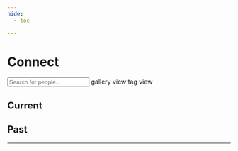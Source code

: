 ```yaml
---
hide:
  - toc

---
```


<h1 id="title">Connect</h1>

<!-- add a search box -->
<input type="text" id="search" class="search" onkeyup="search()" placeholder="Search for people..">

<!-- two buttons to toggle between gallery view and tag view -->
<span class="btn btn-on" tabindex="0" alt="gallery view" title="gallery view">
	gallery view
</span>
<span class="btn btn-off" tabindex="0" alt="tab view" title="tab view" onclick="window.location.href = 'tags'" onkeydown="if(event.keyCode === 13) { window.location.href = 'tags' }">
	tag view
</span>

<h2>Current</h2>
<div class="gallery-current"></div>

<h2>Past</h2>
<div class="gallery-past"></div><hr>
<!-- <div class="gallery"></div>  -->

<script>

// --------------------------------	//
//                            		//
//	  Initialize			    	//
//                            		//
// -------------------------------- //

let section = 'connect'

function init(){

	// --------------------------------	//
	// Loop through project data		//
	// -------------------------------- //
	counter = 0;
	
	// divide the gallery into two sections: Current and Past
	// gallery will be determined by the value in row[2]
	// if the value is 'staff', the gallery item will be added to the current section
	// else, it will be added to the past section
	// document.querySelector('.gallery').innerHTML = '';
	// add current as a title to .gallery






	// document.querySelector('.gallery').insertAdjacentHTML('beforeend',`<h2>Current</h2>`);
	// document.querySelector('.gallery').insertAdjacentHTML('beforeend',`<div class="gallery-current" style='border:1px solid red;'>current here</div><hr>`);
	// document.querySelector('.gallery').insertAdjacentHTML('beforeend',`<h2>Past</h2>`);
	// document.querySelector('.gallery').insertAdjacentHTML('beforeend',`<div class="gallery-past" style='border:1px solid blue;'>past here</div>`);
	
	
	
	// filter data by tag, default is all
	let tag = urlParams.get('tag');
	if (tag) {
		console.log('tag found');
		data[section].values.forEach(function(row) {
			let status = row[2];
			let tags = row[6].split(',');
			if (tags.map(function(x) { return x.trim() }).includes(tag)) {
				if (status == 'staff') {
					addGalleryItem(row,counter,'.gallery-current')
				} else {
					addGalleryItem(row,counter,'.gallery-past')
				}
			}
			counter++;
		});
		// add the name of the tag next to the search box with an option to clear the filter
		// clear the filter by removing the tag from the url
		document.querySelector('.search').insertAdjacentHTML('afterend',` <a href="?"><span class="tag tag-filter">${tag} x</span></a>`);
		
	} else {
		console.log('no tag found');
		data[section].values.forEach(function(row) {
			let status = row[2];
			if (status == 'staff') {
				addGalleryItem(row,counter,'.gallery-current')
			} else {
				addGalleryItem(row,counter,'.gallery-past')
			}

			// addGalleryItem(row,counter);
			counter++;
		});
	}

	// create the search function
	window.search = function() {
		let input, filter, ul, li, a, i, txtValue;
		input = document.getElementById('search');
		filter = input.value.toUpperCase();
		li = document.querySelectorAll('.gallery-container');
		for (i = 0; i < li.length; i++) {

			a = li[i].getElementsByTagName('a')[0];

			// search by project name, project description, and tags
			let txtValue = a.textContent || a.innerText;
			// search tags, which are in separate span tags of class tag
			let tags = '';
			li[i].querySelectorAll('.tag').forEach(function(tag) {
				tags += tag.textContent;
			});

			if (txtValue.toUpperCase().indexOf(filter) > -1 || tags.toUpperCase().indexOf(filter) > -1) {
				li[i].style.display = '';
			} else {
				li[i].style.display = 'none';
			}

		}
	}	

}

</script>